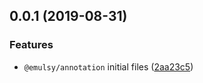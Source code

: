 ## 0.0.1 (2019-08-31)


### Features

* `@emulsy/annotation` initial files ([2aa23c5](https://github.com/gavar/emulsy/commit/2aa23c5))
